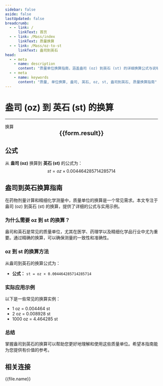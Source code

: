 ```yaml
---
sidebar: false
aside: false
lastUpdated: false
breadcrumb:
  - - link: /
      linkText: 首页
  - - link: /Mass/index
      linkText: 质量换算
  - - link: /Mass/oz-to-st
      linkText: 盎司到英石
head:
  - - meta
    - name: description
      content: "质量单位换算指南，涵盖盎司 (oz) 到英石 (st) 的详细换算公式与说明。"
  - - meta
    - name: keywords
      content: "质量, 单位换算, 盎司, 英石, oz, st, 盎司到英石, 质量换算指南"
---
```

# 盎司 (oz) 到 英石 (st) 的换算
---
<script setup>
import { onMounted, reactive, inject, ref } from 'vue'
import { NButton, NForm, NFormItem, NInput, NInputNumber, NSelect, NCard, useMessage,NGrid ,NGi } from 'naive-ui'
import { defineClientComponent } from 'vitepress'
import { Mass } from '../../files';

const convert = inject('convert')

const form = reactive({
  number: null,
  result: '',
})

const convertHandler = () => {
  if (form.number !== null && !isNaN(form.number)) {
    const convertedValue = parseFloat(form.number) * 0.004464285714285714
    form.result = `${form.number}oz = ${convertedValue.toFixed(6)}st`
  } else {
    form.result = '请输入有效的数值。'
  }
}
</script>

<n-form size="large" :model="form">
  <n-form-item label="盎司 (oz)">
    <n-input-number v-model:value="form.number" placeholder="输入盎司" style="width: 100%" />
  </n-form-item>
  <n-form-item>
    <n-button type="info" @click="convertHandler" block>换算</n-button>
  </n-form-item>
</n-form>

<n-card  embedded :bordered="false" hoverable>
  <div  style="text-align:center;font-size:20px;">
    <strong>{{form.result}}</strong>
  </div>
</n-card>

## 公式

从 **盎司 (oz)** 换算到 **英石 (st)** 的公式为：
$$ st = oz \times 0.004464285714285714 $$

## 盎司到英石换算指南

在药物剂量计算和精细化学测量中，质量单位的换算是一个常见需求。本文专注于盎司 (oz) 到英石 (st) 的换算，提供了详细的公式与实用示例。

### 为什么需要 oz 到 st 的换算？

盎司和英石是常见的质量单位，尤其在医学、药理学以及精细化学品行业中尤为重要。通过精确的换算，可以确保测量的一致性和准确性。

### oz 到 st 的换算方法

从盎司到英石的换算公式为：

- **公式：** `st = oz × 0.004464285714285714`

### 实际应用示例

以下是一些常见的换算实例：

- 1 oz = 0.004464 st
- 2 oz = 0.008928 st
- 1000 oz = 4.464285 st

### 总结

掌握盎司到英石的换算可以帮助您更好地理解和使用这些质量单位。希望本指南能为您提供有价值的参考。

## 相关连接
<n-grid x-gap="12" :cols="2">
  <n-gi v-for="(file, index) in Mass" :key="index">
    <n-button
      text
      tag="a"
      :href="file.path"
      type="info"
    >
      {{file.name}}
    </n-button>
  </n-gi>
</n-grid>